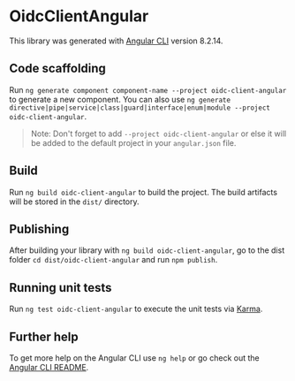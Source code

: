 # OidcClientAngular

This library was generated with [Angular CLI](https://github.com/angular/angular-cli) version 8.2.14.

## Code scaffolding

Run `ng generate component component-name --project oidc-client-angular` to generate a new component. You can also use `ng generate directive|pipe|service|class|guard|interface|enum|module --project oidc-client-angular`.
> Note: Don't forget to add `--project oidc-client-angular` or else it will be added to the default project in your `angular.json` file. 

## Build

Run `ng build oidc-client-angular` to build the project. The build artifacts will be stored in the `dist/` directory.

## Publishing

After building your library with `ng build oidc-client-angular`, go to the dist folder `cd dist/oidc-client-angular` and run `npm publish`.

## Running unit tests

Run `ng test oidc-client-angular` to execute the unit tests via [Karma](https://karma-runner.github.io).

## Further help

To get more help on the Angular CLI use `ng help` or go check out the [Angular CLI README](https://github.com/angular/angular-cli/blob/master/README.md).
